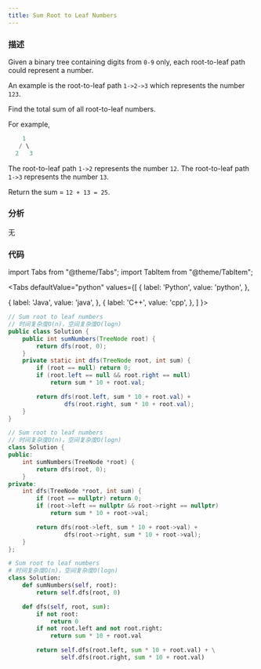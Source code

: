 ```yaml
---
title: Sum Root to Leaf Numbers
---
```


### 描述

Given a binary tree containing digits from `0-9` only, each root-to-leaf path could represent a number.

An example is the root-to-leaf path `1->2->3` which represents the number `123`.

Find the total sum of all root-to-leaf numbers.

For example,

```cpp
    1
   / \
  2   3
```

The root-to-leaf path `1->2` represents the number `12`.
The root-to-leaf path `1->3` represents the number `13`.

Return the sum = `12 + 13 = 25`.

### 分析

无

### 代码

import Tabs from "@theme/Tabs";
import TabItem from "@theme/TabItem";

<Tabs
defaultValue="python"
values={[
{ label: 'Python', value: 'python', },

{ label: 'Java', value: 'java', },
{ label: 'C++', value: 'cpp', },
]
}>
<TabItem value="java">

```java
// Sum root to leaf numbers
// 时间复杂度O(n)，空间复杂度O(logn)
public class Solution {
    public int sumNumbers(TreeNode root) {
        return dfs(root, 0);
    }
    private static int dfs(TreeNode root, int sum) {
        if (root == null) return 0;
        if (root.left == null && root.right == null)
            return sum * 10 + root.val;

        return dfs(root.left, sum * 10 + root.val) +
                dfs(root.right, sum * 10 + root.val);
    }
}
```

</TabItem>
<TabItem value="cpp">

```cpp
// Sum root to leaf numbers
// 时间复杂度O(n)，空间复杂度O(logn)
class Solution {
public:
    int sumNumbers(TreeNode *root) {
        return dfs(root, 0);
    }
private:
    int dfs(TreeNode *root, int sum) {
        if (root == nullptr) return 0;
        if (root->left == nullptr && root->right == nullptr)
            return sum * 10 + root->val;

        return dfs(root->left, sum * 10 + root->val) +
                dfs(root->right, sum * 10 + root->val);
    }
};
```

</TabItem>

<TabItem value="python">

```python
# Sum root to leaf numbers
# 时间复杂度O(n)，空间复杂度O(logn)
class Solution:
    def sumNumbers(self, root):
        return self.dfs(root, 0)

    def dfs(self, root, sum):
        if not root:
            return 0
        if not root.left and not root.right:
            return sum * 10 + root.val

        return self.dfs(root.left, sum * 10 + root.val) + \
               self.dfs(root.right, sum * 10 + root.val)
```

</TabItem>
</Tabs>
